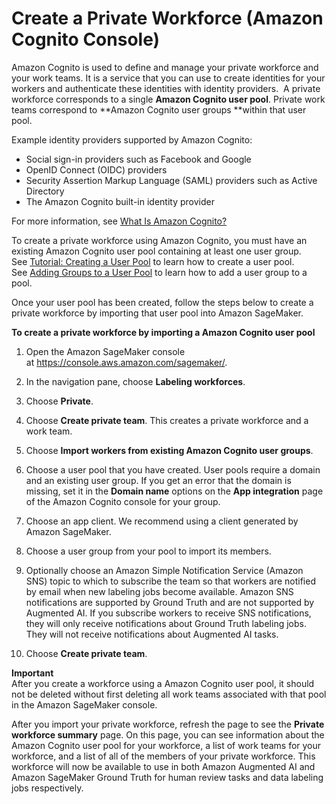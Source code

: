 # Create a Private Workforce \(Amazon Cognito Console\)<a name="sms-workforce-create-private-cognito"></a>

 Amazon Cognito is used to define and manage your private workforce and your work teams\. It is a service that you can use to create identities for your workers and authenticate these identities with identity providers\.  A private workforce corresponds to a single **Amazon Cognito user pool**\. Private work teams correspond to **Amazon Cognito user groups **within that user pool\.  

 Example identity providers supported by Amazon Cognito: 
+ Social sign\-in providers such as Facebook and Google 
+ OpenID Connect \(OIDC\) providers 
+ Security Assertion Markup Language \(SAML\) providers such as Active Directory 
+ The Amazon Cognito built\-in identity provider 

 For more information, see [What Is Amazon Cognito?](https://docs.aws.amazon.com/cognito/latest/developerguide/what-is-amazon-cognito.html) 

To create a private workforce using Amazon Cognito, you must have an existing Amazon Cognito user pool containing at least one user group\. See [Tutorial: Creating a User Pool](https://docs.aws.amazon.com/cognito/latest/developerguide/tutorial-create-user-pool.html) to learn how to create a user pool\. See [Adding Groups to a User Pool](https://docs.aws.amazon.com/cognito/latest/developerguide/cognito-user-pools-user-groups.html) to learn how to add a user group to a pool\. 

Once your user pool has been created, follow the steps below to create a private workforce by importing that user pool into Amazon SageMaker\.

**To create a private workforce by importing a Amazon Cognito user pool**

1. Open the Amazon SageMaker console at [https://console\.aws\.amazon\.com/sagemaker/](https://console.aws.amazon.com/sagemaker/)\. 

1. In the navigation pane, choose **Labeling workforces**\. 

1. Choose **Private**\.

1. Choose **Create private team**\. This creates a private workforce and a work team\. 

1. Choose **Import workers from existing Amazon Cognito user groups**\. 

1. Choose a user pool that you have created\. User pools require a domain and an existing user group\. If you get an error that the domain is missing, set it in the **Domain name** options on the **App integration** page of the Amazon Cognito console for your group\.

1. Choose an app client\. We recommend using a client generated by Amazon SageMaker\. 

1. Choose a user group from your pool to import its members\. 

1. Optionally choose an Amazon Simple Notification Service \(Amazon SNS\) topic to which to subscribe the team so that workers are notified by email when new labeling jobs become available\. Amazon SNS notifications are supported by Ground Truth and are not supported by Augmented AI\. If you subscribe workers to receive SNS notifications, they will only receive notifications about Ground Truth labeling jobs\. They will not receive notifications about Augmented AI tasks\. 

1. Choose **Create private team**\. 

**Important**  
After you create a workforce using a Amazon Cognito user pool, it should not be deleted without first deleting all work teams associated with that pool in the Amazon SageMaker console\.  

 After you import your private workforce, refresh the page to see the **Private workforce summary** page\. On this page, you can see information about the Amazon Cognito user pool for your workforce, a list of work teams for your workforce, and a list of all of the members of your private workforce\. This workforce will now be available to use in both Amazon Augmented AI and Amazon SageMaker Ground Truth for human review tasks and data labeling jobs respectively\. 